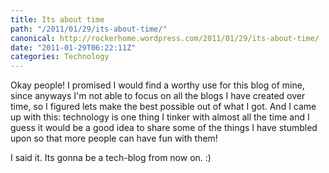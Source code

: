 ```yaml
---
title: Its about time
path: "/2011/01/29/its-about-time/"
canonical: http://rockerhome.wordpress.com/2011/01/29/its-about-time/
date: "2011-01-29T06:22:11Z"
categories: Technology
---
```

Okay people! I promised I would find a worthy use for this blog of mine, since anyways I'm not able to focus on all the blogs I have created over time, so I figured lets make the best possible out of what I got. And I came up with this: technology is one thing I tinker with almost all the time and I guess it would be a good idea to share some of the things I have stumbled upon so that more people can have fun with them! 

I said it. Its gonna be a tech-blog from now on. :)